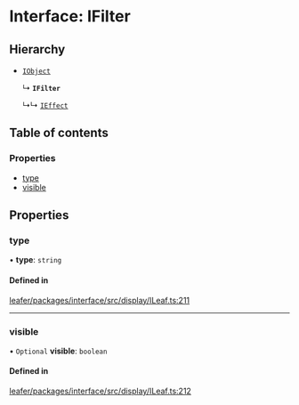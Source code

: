 # Interface: IFilter

## Hierarchy

- [`IObject`](IObject.md)

  ↳ **`IFilter`**

  ↳↳ [`IEffect`](IEffect.md)

## Table of contents

### Properties

- [type](IFilter.md#type)
- [visible](IFilter.md#visible)

## Properties

### type

• **type**: `string`

#### Defined in

[leafer/packages/interface/src/display/ILeaf.ts:211](https://github.com/leaferjs/leafer/blob/27a24ec/packages/interface/src/display/ILeaf.ts#L211)

___

### visible

• `Optional` **visible**: `boolean`

#### Defined in

[leafer/packages/interface/src/display/ILeaf.ts:212](https://github.com/leaferjs/leafer/blob/27a24ec/packages/interface/src/display/ILeaf.ts#L212)

